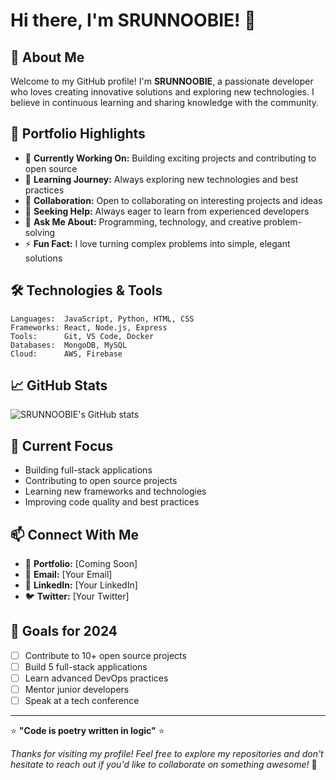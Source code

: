 # Hi there, I'm SRUNNOOBIE! 👋

## 🚀 About Me

Welcome to my GitHub profile! I'm **SRUNNOOBIE**, a passionate developer who loves creating innovative solutions and exploring new technologies. I believe in continuous learning and sharing knowledge with the community.

## 💼 Portfolio Highlights

- 🔭 **Currently Working On:** Building exciting projects and contributing to open source
- 🌱 **Learning Journey:** Always exploring new technologies and best practices
- 👯 **Collaboration:** Open to collaborating on interesting projects and ideas
- 🤔 **Seeking Help:** Always eager to learn from experienced developers
- 💬 **Ask Me About:** Programming, technology, and creative problem-solving
- ⚡ **Fun Fact:** I love turning complex problems into simple, elegant solutions

## 🛠️ Technologies & Tools

```text
Languages:  JavaScript, Python, HTML, CSS
Frameworks: React, Node.js, Express
Tools:      Git, VS Code, Docker
Databases:  MongoDB, MySQL
Cloud:      AWS, Firebase
```

## 📈 GitHub Stats

![SRUNNOOBIE's GitHub stats](https://github-readme-stats.vercel.app/api?username=MENGSRUN&show_icons=true&theme=radical)

## 🌟 Current Focus

- Building full-stack applications
- Contributing to open source projects
- Learning new frameworks and technologies
- Improving code quality and best practices

## 📫 Connect With Me

- 💼 **Portfolio:** [Coming Soon]
- 📧 **Email:** [Your Email]
- 💼 **LinkedIn:** [Your LinkedIn]
- 🐦 **Twitter:** [Your Twitter]

## 🎯 Goals for 2024

- [ ] Contribute to 10+ open source projects
- [ ] Build 5 full-stack applications
- [ ] Learn advanced DevOps practices
- [ ] Mentor junior developers
- [ ] Speak at a tech conference

---

⭐ **"Code is poetry written in logic"** ⭐

*Thanks for visiting my profile! Feel free to explore my repositories and don't hesitate to reach out if you'd like to collaborate on something awesome!* 🚀
